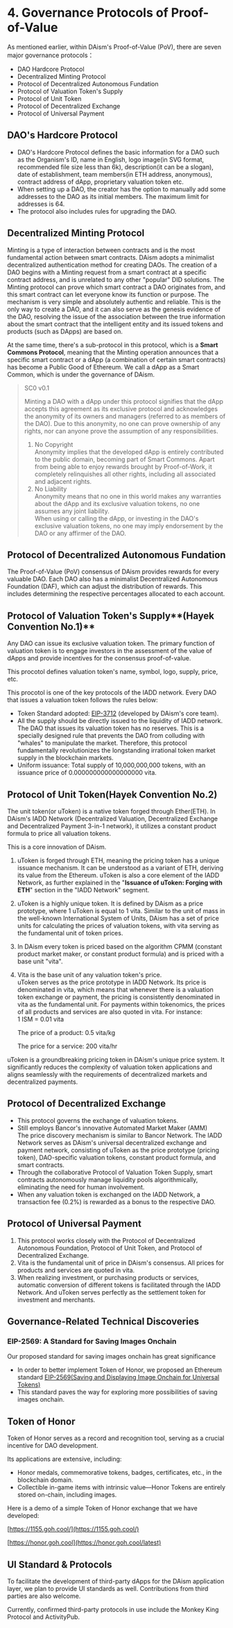 # 4. Governance Protocols of Proof-of-Value

As mentioned earlier, within DAism's Proof-of-Value (PoV), there are seven major governance protocols：

* DAO Hardcore Protocol
* Decentralized Minting Protocol
* Protocol of Decentralized Autonomous Fundation
* Protocol of Valuation Token's Supply
* Protocol of Unit Token
* Protocol of Decentralized Exchange
* Protocol of Universal Payment

## **DAO's Hardcore Protocol**

* DAO's Hardcore Protocol defines the basic information for a DAO such as the Organism's ID, name in English, logo image(in SVG format, recommended file size less than 6k), description(it can be a slogan), date of establishment, team members(in ETH address, anonymous), contract address of dApp, proprietary valuation token etc.
* When setting up a DAO, the creator has the option to manually add some addresses to the DAO as its initial members. The maximum limit for addresses is 64.
* The protocol also includes rules for upgrading the DAO.

## **Decentralized Minting Protocol**

Minting is a type of interaction between contracts and is the most fundamental action between smart contracts. DAism adopts a minimalist decentralized authentication method for creating DAOs. The creation of a DAO begins with a Minting request from a smart contract at a specific contract address, and is unrelated to any other "popular" DID solutions. The Minting protocol can prove which smart contract a DAO originates from, and this smart contract can let everyone know its function or purpose. The mechanism is very simple and absolutely authentic and reliable. This is the only way to create a DAO, and it can also serve as the genesis evidence of the DAO, resolving the issue of the association between the true information about the smart contract that the intelligent entity and its issued tokens and products (such as DApps) are based on.

At the same time, there's a sub-protocol in this protocol, which is a **Smart Commons Protocol**, meaning that the Minting operation announces that a specific smart contract or a dApp (a combination of certain smart contracts) has become a Public Good of Ethereum. We call a dApp as a Smart Common, which is under the governance of DAism.

> SC0 v0.1
>
> Minting a DAO with a dApp under this protocol signifies that the dApp accepts this agreement as its exclusive protocol and acknowledges the anonymity of its owners and managers (referred to as members of the DAO). Due to this anonymity, no one can prove ownership of any rights, nor can anyone prove the assumption of any responsibilities.
>
> 1. No Copyright\
>    Anonymity implies that the developed dApp is entirely contributed to the public domain, becoming part of Smart Commons. Apart from being able to enjoy rewards brought by Proof-of-Work, it completely relinquishes all other rights, including all associated and adjacent rights.
> 2. No Liability\
>    Anonymity means that no one in this world makes any warranties about the dApp and its exclusive valuation tokens, no one assumes any joint liability. \
>    When using or calling the dApp, or investing in the DAO's exclusive valuation tokens, no one may imply endorsement by the DAO or any affirmer of the DAO.

## Protocol of Decentralized Autonomous Fundation <a href="#protocol-of-decentralized-autonomous-fundation" id="protocol-of-decentralized-autonomous-fundation"></a>

The Proof-of-Value (PoV) consensus of DAism provides rewards for every valuable DAO. Each DAO also has a minimalist Decentralized Autonomous Foundation (DAF), which can adjust the distribution of rewards. This includes determining the respective percentages allocated to each account.

## Protocol of Valuation Token's Supply**(Hayek Convention No.1)** <a href="#circulation-token-protocol" id="circulation-token-protocol"></a>

Any DAO can issue its exclusive valuation token. The primary function of valuation token is to engage investors in the assessment of the value of dApps and provide incentives for the consensus proof-of-value.

This procotol defines valuation token's name, symbol, logo, supply, price, etc.

This procotol is one of the key protocols of the IADD network. Every DAO that issues a valuation token follows the rules below:

* Token Standard adopted: [EIP-3712](https://github.com/naturaldao/EIPs/blob/Eip-Branch/EIPS/eip-3712.md) (developed by DAism's core team).
* All the supply should be directly issued to the liquidity of IADD network. The DAO that issues its valuation token has no reserves. This is a specially designed rule that prevents the DAO from colluding with "whales" to manipulate the market. Therefore, this protocol fundamentally revolutionizes the longstanding irrational token market supply in the blockchain markets.
* Uniform issuance: Total supply of 10,000,000,000 tokens, with an issuance price of 0.000000000000000000 vita.

## **Protocol of Unit Token(Hayek Convention No.2)** <a href="#unit-token-protocol" id="unit-token-protocol"></a>

The unit token(or uToken) is a native token forged through Ether(ETH). In DAism's IADD Network (Decentralized Valuation, Decentralized Exchange and Decentralized Payment 3-in-1 network), it utilizes a constant product formula to price all valuation tokens.

This is a core innovation of DAism.

1. uToken is forged through ETH, meaning the pricing token has a unique issuance mechanism. It can be understood as a variant of ETH, deriving its value from the Ethereum. uToken is also a core element of the IADD Network, as further explained in the "**Issuance of uToken: Forging with ETH**" section in the "IADD Network" segment.
2. uToken is a highly unique token. It is defined by DAism as a price prototype, where 1 uToken is equal to 1 vita. Similar to the unit of mass in the well-known International System of Units, DAism has a set of price units for calculating the prices of valuation tokens, with vita serving as the fundamental unit of token prices.
3. In DAism every token is priced based on the algorithm CPMM (constant product market maker, or constant product formula) and is priced with a base unit "vita".
4.  Vita is the base unit of any valuation token's price.\
    uToken serves as the price prototype in IADD Network. Its price is denominated in vita, which means that whenever there is a valuation token exchange or payment, the pricing is consistently denominated in vita as the fundamental unit. For payments within tokenomics, the prices of all products and services are also quoted in vita. For instance:\
    1 ISM = 0.01 vita

    The price of a product: 0.5 vita/kg

    The price for a service: 200 vita/hr

uToken is a groundbreaking pricing token in DAism's unique price system. It significantly reduces the complexity of valuation token applications and aligns seamlessly with the requirements of decentralized markets and decentralized payments.

## Protocol of Decentralized Exchange <a href="#protocol-of-dex-and-payment" id="protocol-of-dex-and-payment"></a>

* This protocol governs the exchange of valuation tokens.
* Still employs Bancor's innovative Automated Market Maker (AMM)\
  The price discovery mechanism is similar to Bancor Network. The IADD Network serves as DAism's universal decentralized exchange and payment network, consisting of uToken as the price prototype (pricing token), DAO-specific valuation tokens, constant product formula, and smart contracts.
* Through the collaborative Protocol of Valuation Token Supply, smart contracts autonomously manage liquidity pools algorithmically, eliminating the need for human involvement.
* When any valuation token is exchanged on the IADD Network, a transaction fee (0.2%) is rewarded as a bonus to the respective DAO.

## Protocol of Universal Payment

1. This protocol works closely with the Protocol of Decentralized Autonomous Foundation, Protocol of Unit Token, and Protocol of Decentralized Exchange.
2. Vita is the fundamental unit of price in DAism's consensus. All prices for products and services are quoted in vita.
3. When realizing investment, or purchasing products or services, automatic conversion of different tokens is facilitated through the IADD Network. And uToken serves perfectly as the settlement token for investment and merchants.

## Governance-Related Technical Discoveries

### **EIP-2569: A Standard for Saving Images Onchain**

Our proposed standard for saving images onchain has great significance

* In order to better implement Token of Honor, we proposed an Ethereum standard [EIP-2569(Saving and Displaying Image Onchain for Universal Tokens)](https://eips.ethereum.org/EIPS/eip-2569)
* This standard paves the way for exploring more possibilities of saving images onchain.

## **Token of Honor**

Token of Honor serves as a record and recognition tool, serving as a crucial incentive for DAO development.&#x20;

Its applications are extensive, including:

* Honor medals, commemorative tokens, badges, certificates, etc., in the blockchain domain.
* Collectible in-game items with intrinsic value—Honor Tokens are entirely stored on-chain, including images.

Here is a demo of a simple Token of Honor exchange that we have developed:

[https://1155.goh.cool/](https://1155.goh.cool/)

[https://honor.goh.cool](https://honor.goh.cool/latest)

## **UI Standard & Protocols**

To facilitate the development of third-party dApps for the DAism application layer, we plan to provide UI standards as well. Contributions from third parties are also welcome.&#x20;

Currently, confirmed third-party protocols in use include the Monkey King Protocol and ActivityPub.

